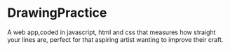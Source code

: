 # DrawingPractice
A web app,coded in javascript, html and css that measures how straight your lines are, perfect for that aspiring artist wanting to improve their craft.
